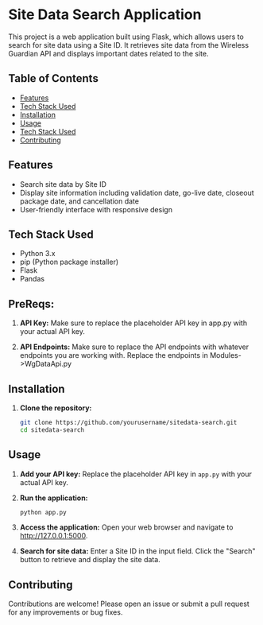 # Site Data Search Application

This project is a web application built using Flask, which allows users to search for site data using a Site ID. It retrieves site data from the Wireless Guardian API and displays important dates related to the site.

## Table of Contents
- [Features](#features)
- [Tech Stack Used](#technologies-used)
- [Installation](#installation)
- [Usage](#usage)
- [Tech Stack Used](#technologies-used)
- [Contributing](#contributing)


## Features
- Search site data by Site ID
- Display site information including validation date, go-live date, closeout package date, and cancellation date
- User-friendly interface with responsive design

## Tech Stack Used
- Python 3.x
- pip (Python package installer)
- Flask
- Pandas
  
## PreReqs:
1. **API Key:**
Make sure to replace the placeholder API key in app.py with your actual API key.

2. **API Endpoints:**
Make sure to replace the API endpoints with whatever endpoints you are working with. Replace the endpoints in Modules->WgDataApi.py

## Installation
1. **Clone the repository:**
   ```bash
   git clone https://github.com/yourusername/sitedata-search.git
   cd sitedata-search

## Usage
1. **Add your API key:**
   Replace the placeholder API key in `app.py` with your actual API key.

2. **Run the application:**
   ```bash
   python app.py
   
3. **Access the application:**
Open your web browser and navigate to http://127.0.0.1:5000.

4. **Search for site data:** Enter a Site ID in the input field. Click the "Search" button to retrieve and display the site data.

## Contributing
Contributions are welcome! Please open an issue or submit a pull request for any improvements or bug fixes.




